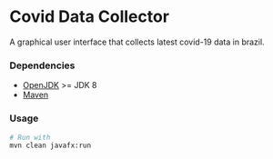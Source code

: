 # Covid Data Collector
A graphical user interface that collects latest covid-19 data in brazil.

### Dependencies
  - [OpenJDK](https://openjdk.java.net/) >= JDK 8
  - [Maven](https://maven.apache.org/)

### Usage
```sh
# Run with
mvn clean javafx:run
```
